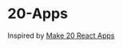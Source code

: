 # 20-Apps

Inspired by [Make 20 React Apps](https://learn.chrisoncode.io/courses/make-20-react-apps)
